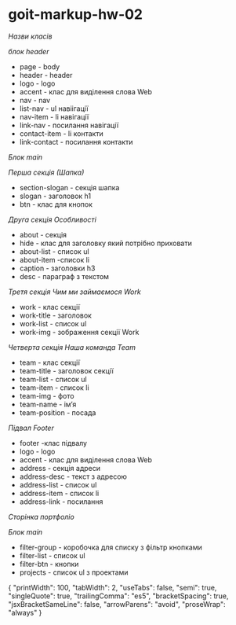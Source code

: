 # goit-markup-hw-02

_Назви класів_

_блок header_

- page - body
- header - header
- logo - logo
- accent - клас для виділення слова Web
- nav - nav
- list-nav - ul навіігації
- nav-item - li навігації
- link-nav - посилання навігації
- contact-item - li контакти
- link-contact - посилання контакти

_Блок main_

_Перша секція (Шапка)_

- section-slogan - секція шапка
- slogan - заголовок h1
- btn - клас для кнопок

_Друга секція Особливості_

- about - секція
- hide - клас для заголовку який потрібно приховати
- about-list - список ul
- about-item -список li
- caption - заголовки h3
- desc - параграф з текстом

_Третя секція Чим ми займаємося Work_

- work - клас секції
- work-title - заголовок
- work-list - список ul
- work-img - зображення секції Work

_Четверта секція Наша команда Team_

- team - клас секції
- team-title - заголовок секції
- team-list - список ul
- team-item - список li
- team-img - фото
- team-name - імʼя
- team-position - посада

_Підвал Footer_

- footer -клас підвалу
- logo - logo
- accent - клас для виділення слова Web
- address - секція адреси
- address-desc - текст з адресою
- address-list - список ul
- address-item - список li
- address-link - посилання

_Сторінка портфоліо_

_Блок main_

- filter-group - коробочка для списку з фільтр кнопками
- filter-list - список ul
- filter-btn - кнопки
- projects - список ul з проектами

{ "printWidth": 100, "tabWidth": 2, "useTabs": false, "semi": true, "singleQuote": true,
"trailingComma": "es5", "bracketSpacing": true, "jsxBracketSameLine": false, "arrowParens": "avoid",
"proseWrap": "always" }

